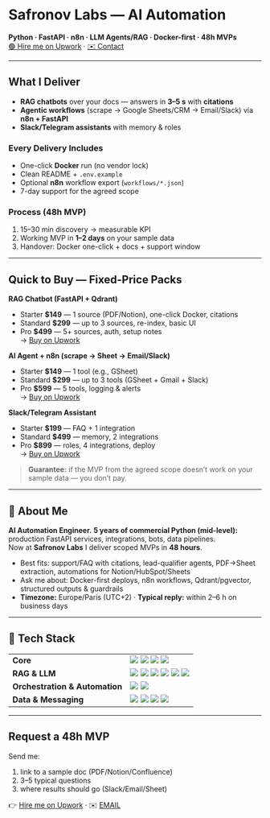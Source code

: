 <h1 align="left">Safronov Labs — AI Automation</h1>
<p align="left">
  <strong>Python · FastAPI · n8n · LLM Agents/RAG · Docker-first · 48h MVPs</strong><br>
  <a href="UPWORK_URL">🟢 Hire me on Upwork</a> · <a href="mailto:EMAIL">✉️ Contact</a>
</p>

---

## What I Deliver
- **RAG chatbots** over your docs — answers in <strong>3–5 s</strong> with <strong>citations</strong>
- **Agentic workflows** (scrape → Google Sheets/CRM → Email/Slack) via <strong>n8n + FastAPI</strong>
- **Slack/Telegram assistants** with memory & roles

### Every Delivery Includes
- One-click <strong>Docker</strong> run (no vendor lock)
- Clean README + <code>.env.example</code>
- Optional <strong>n8n</strong> workflow export (<code>workflows/*.json</code>)
- 7-day support for the agreed scope

### Process (48h MVP)
1. 15–30 min discovery → measurable KPI  
2. Working MVP in <strong>1–2 days</strong> on your sample data  
3. Handover: Docker one-click + docs + support window

---

## Quick to Buy — Fixed-Price Packs
**RAG Chatbot (FastAPI + Qdrant)**  
- Starter **$149** — 1 source (PDF/Notion), one-click Docker, citations  
- Standard **$299** — up to 3 sources, re-index, basic UI  
- Pro **$499** — 5+ sources, auth, setup notes  
→ <a href="UPWORK_URL">Buy on Upwork</a>

**AI Agent + n8n (scrape → Sheet → Email/Slack)**  
- Starter **$149** — 1 tool (e.g., GSheet)  
- Standard **$299** — up to 3 tools (GSheet + Gmail + Slack)  
- Pro **$599** — 5 tools, logging & alerts  
→ <a href="UPWORK_URL">Buy on Upwork</a>

**Slack/Telegram Assistant**  
- Starter **$199** — FAQ + 1 integration  
- Standard **$499** — memory, 2 integrations  
- Pro **$899** — roles, 4 integrations, deploy  
→ <a href="UPWORK_URL">Buy on Upwork</a>

> **Guarantee:** if the MVP from the agreed scope doesn’t work on your sample data — you don’t pay.

---

## 💫 About Me
**AI Automation Engineer.** **5 years of commercial Python (mid-level):** production FastAPI services, integrations, bots, data pipelines.  
Now at <strong>Safronov Labs</strong> I deliver scoped MVPs in <strong>48 hours</strong>.

- Best fits: support/FAQ with citations, lead-qualifier agents, PDF→Sheet extraction, automations for Notion/HubSpot/Sheets  
- Ask me about: Docker-first deploys, n8n workflows, Qdrant/pgvector, structured outputs & guardrails  
- **Timezone:** Europe/Paris (UTC+2) · **Typical reply:** within 2–6 h on business days

---

## 🔧 Tech Stack
<table>
  <tr>
    <td><strong>Core</strong></td>
    <td>
      <img src="https://img.shields.io/badge/Python-3.11-3670A0?style=for-the-badge&logo=python&logoColor=ffdd54" />
      <img src="https://img.shields.io/badge/FastAPI-Ready-009688?style=for-the-badge&logo=fastapi&logoColor=white" />
      <img src="https://img.shields.io/badge/Docker-One--Click-0db7ed?style=for-the-badge&logo=docker&logoColor=white" />
      <img src="https://img.shields.io/badge/GitHub%20Actions-CI-2088FF?style=for-the-badge&logo=githubactions&logoColor=white" />
    </td>
  </tr>
  <tr>
    <td><strong>RAG &amp; LLM</strong></td>
    <td>
      <img src="https://img.shields.io/badge/LangChain-Tools-2C2C2C?style=for-the-badge" />
      <img src="https://img.shields.io/badge/LlamaIndex-Retrieval-111827?style=for-the-badge" />
      <img src="https://img.shields.io/badge/Qdrant-Vector%20DB-FF6B6B?style=for-the-badge" />
      <img src="https://img.shields.io/badge/pgvector-Postgres-336791?style=for-the-badge&logo=postgresql&logoColor=white" />
      <img src="https://img.shields.io/badge/Chroma-DB-333333?style=for-the-badge" />
      <img src="https://img.shields.io/badge/OpenAI-API-412991?style=for-the-badge&logo=openai&logoColor=white" />
    </td>
  </tr>
  <tr>
    <td><strong>Orchestration &amp; Automation</strong></td>
    <td>
      <img src="https://img.shields.io/badge/n8n-Workflows-F03?style=for-the-badge&logo=n8n&logoColor=white" />
      <img src="https://img.shields.io/badge/Playwright-Automation-2EAD33?style=for-the-badge&logo=playwright&logoColor=white" />
    </td>
  </tr>
  <tr>
    <td><strong>Data &amp; Messaging</strong></td>
    <td>
      <img src="https://img.shields.io/badge/PostgreSQL-DB-336791?style=for-the-badge&logo=postgresql&logoColor=white" />
      <img src="https://img.shields.io/badge/Redis-Cache-D82C20?style=for-the-badge&logo=redis&logoColor=white" />
      <img src="https://img.shields.io/badge/Slack-Apps-4A154B?style=for-the-badge&logo=slack&logoColor=white" />
      <img src="https://img.shields.io/badge/Telegram-Bots-26A5E4?style=for-the-badge&logo=telegram&logoColor=white" />
    </td>
  </tr>
</table>

---

## Request a 48h MVP
<a id="request-mvp"></a>

Send me:  
1) link to a sample doc (PDF/Notion/Confluence)  
2) 3–5 typical questions  
3) where results should go (Slack/Email/Sheet)

👉 <a href="UPWORK_URL">Hire me on Upwork</a> · ✉️ <a href="mailto:EMAIL">EMAIL</a>
